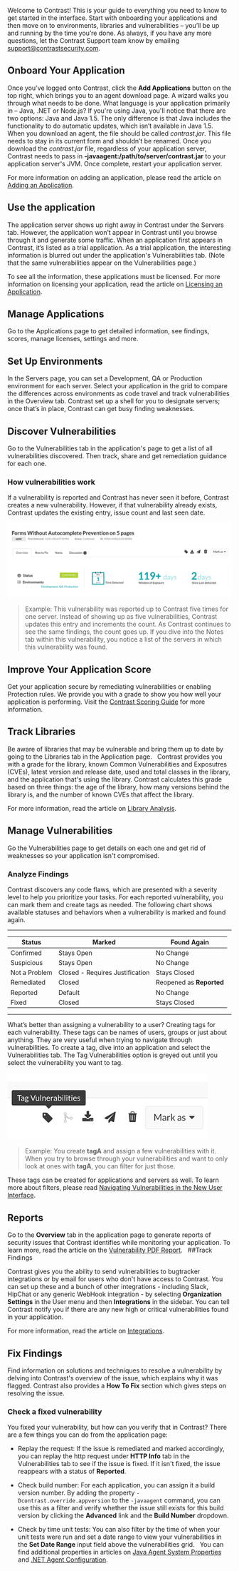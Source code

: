 <!--
title: "Quick Start Guide"
description: "Overview of Contrast UI for new users"
tags: "TeamServer user applications vulnerabilities"
-->

Welcome to Contrast! This is your guide to everything you need to know to get started in the interface. Start with onboarding your applications and then move on to environments, libraries and vulnerabilities – you’ll be up and running by the time you’re done. As always, if you have any more questions, let the Contrast Support team know by emailing <support@contrastsecurity.com>. 

## Onboard Your Application

Once you've logged onto Contrast, click the **Add Applications** button on the top right, which brings you to an agent download page. A wizard walks you through what needs to be done. What language is your application primarily in – Java, .NET or Node.js? If you're using Java, you'll notice that there are two options: Java and Java 1.5. The only difference is that Java includes the functionality to do automatic updates, which isn’t available in Java 1.5.
 
When you download an agent, the file should be called *contrast.jar*. This file needs to stay in its current form and shouldn’t be renamed. Once you download the *contrast.jar* file, regardless of your application server, Contrast needs to pass in **-javaagent:/path/to/server/contrast.jar** to your application server's JVM. Once complete, restart your application server. 

For more information on adding an application, please read the article on [Adding an Application](https://docs.contrastsecurity.com/user_tsguideapp.html#addapp).
 
## Use the application

The application server shows up right away in Contrast under the Servers tab. However, the application won’t appear in Contrast until you browse through it and generate some traffic. When an application first appears in Contrast, it’s listed as a trial application. As a trial application, the interesting information is blurred out under the application's Vulnerabilities tab. (Note that the same vulnerabilities appear on the Vulnerabilities page.) 

To  see all the information, these applications must be licensed. For more information on licensing your application, read the article on [Licensing an Application](https://docs.contrastsecurity.com/user_tsguideapp.html#licapp).
 
## Manage Applications

Go to the Applications page to get detailed information, see findings, scores, manage licenses, settings and more.
 
## Set Up Environments

In the Servers page, you can set a Development, QA or Production environment for each server. Select your application in the grid to compare the differences across environments as code travel and track vulnerabilities in the Overview tab. Contrast set up a shell for you to designate servers; once that’s in place, Contrast can get busy finding weaknesses.
 
## Discover Vulnerabilities

Go to the Vulnerabilities tab in the application's page to get a list of all vulnerabilities discovered. Then track, share and get remediation guidance for each one.

### How vulnerabilities work

If a vulnerability is reported and Contrast has never seen it before, Contrast creates a new vulnerability. However, if that vulnerability already exists, Contrast updates the existing entry, issue count and last seen date.

<a href="assets/images/Application-vulnerabilities-tab.png" rel="lightbox" title="Vulnerabilities in the application page"><img class="thumbnail" src="assets/images/Application-vulnerabilities-tab.png"/></a>

> Example: This vulnerability was reported up to Contrast five times for one server. Instead of showing up as five vulnerabilities, Contrast updates this entry and increments the count. As Contrast continues to see the same findings, the count goes up. If you dive into the Notes tab within this vulnerability, you notice a list of the servers in which this vulnerability was found.
 
## Improve Your Application Score

Get your application secure by remediating vulnerabilities or enabling Protection rules. We provide you with a grade to show you how well your application is performing. Visit the [Contrast Scoring Guide](https://docs.contrastsecurity.com/user_tsguideapp.html#scoreguide) for more information. 
 
## Track Libraries

Be aware of libraries that may be vulnerable and bring them up to date by going to the Libraries tab in the Application page. 
 
Contrast provides you with a grade for the library, known Common Vulnerabilities and Exposutres (CVEs), latest version and release date, used and total classes in the library, and the application that's using the library. Contrast calculates this grade based on three things: the age of the library, how many versions behind the library is, and the number of known CVEs that affect the library.

For more information, read the article on [Library Analysis](https://docs.contrastsecurity.com/user_tsguidelib.html#analysis).
 
## Manage Vulnerabilities

Go the Vulnerabilities page to get details on each one and get rid of weaknesses so your application isn't compromised.
 
### Analyze Findings

Contrast discovers any code flaws, which are presented with a severity level to help you prioritize your tasks. For each reported vulnerability, you can mark them and create tags as needed. The following chart shows available statuses and behaviors when a vulnerability is marked and found again.

---

| Status        | Marked                          | Found Again          |
|---------------|---------------------------------|----------------------|
| Confirmed     | Stays Open                      | No Change            |
| Suspicious    | Stays Open                      | No Change            |
| Not a Problem | Closed - Requires Justification | Stays Closed         |
| Remediated    | Closed                          | Reopened as **Reported** |
| Reported      | Default                         | No Change            |
| Fixed         | Closed                          | Stays Closed         |

---

What’s better than assigning a vulnerability to a user? Creating tags for each vulnerability. These tags can be names of users, groups or just about anything. They are very useful when trying to navigate through vulnerabilities. To create a tag, dive into an application and select the Vulnerabilities tab. The Tag Vulnerabilities option is greyed out until you select the vulnerability you want to tag. 

<a href="assets/images/Tag-vulnerability.png" rel="lightbox" title="Tag vulnerabilities in the application page"><img class="thumbnail" src="assets/images/Tag-vulnerability.png"/></a>
 
> Example: You create **tagA** and assign a few vulnerabilities with it. When you try to browse through your vulnerabilities and want to only look at ones with **tagA**, you can filter for just those.

These tags can be created for applications and servers as well. To learn more about filters, please read [Navigating Vulnerabilities in the New User Interface](https://docs.contrastsecurity.com/user_tsguideapp.html#navvuln). 
 
## Reports

Go to the **Overview** tab in the application page to generate reports of security issues that Contrast identifies while monitoring your application. To learn more, read the article on the [Vulnerability PDF Report](https://docs.contrastsecurity.com/user_tsguiderep.html#pdf).
 
##Track Findings

Contrast gives you the ability to send vulnerabilities to bugtracker integrations or by email for users who don't have access to Contrast. You can set up these and a bunch of other integrations - including Slack, HipChat or any generic WebHook integration - by selecting **Organization Settings** in the User menu and then **Integrations** in the sidebar. You can tell Contrast notify you if there are any new high or critical vulnerabilities found in your application. 

For more information, read the article on [Integrations](https://docs.contrastsecurity.com/user_tsguideset.html#integrate).
 
## Fix Findings

Find information on solutions and techniques to resolve a vulnerability by delving into Contrast's overview of the issue, which explains why it was flagged. Contrast also provides a **How To Fix** section which gives steps on resolving the issue. 
 
### Check a fixed vulnerability 

You fixed your vulnerability, but how can you verify that in Contrast? There are a few things you can do from the application page:

* Replay the request:
If the issue is remediated and marked accordingly, you can replay the http request under **HTTP Info** tab in the Vulnerabilities tab to see if the issue is fixed. If it isn't fixed, the issue reappears with a status of **Reported**.

* Check build number:
For each application, you can assign it a build version number. By adding the property `-Dcontrast.override.appversion` to the `-javaagent` command, you can use this as a filter and verify whether the issue still exists for this build version by clicking the **Advanced** link and the **Build Number** dropdown.

* Check by time unit tests:
You can also filter by the time of when your unit tests were run and set a date range to view your vulnerabilities in the **Set Date Range** input field above the vulnerabilities grid.
 
You can find additional properties in articles on [Java Agent System Properties](https://docs.contrastsecurity.com/user_javaconfig.html#props2) and [.NET Agent Configuration](https://docs.contrastsecurity.com/user_netconfig.html#config). 
